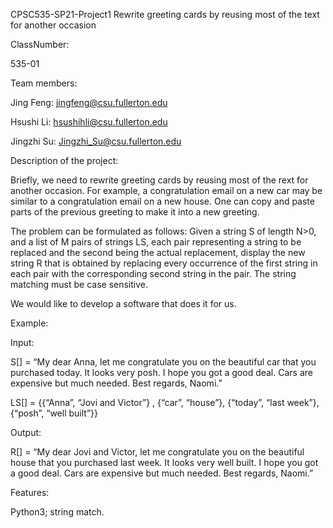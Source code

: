 CPSC535-SP21-Project1
Rewrite greeting cards by reusing most of the text for another occasion

ClassNumber:

535-01

Team members:

Jing Feng: jingfeng@csu.fullerton.edu

Hsushi Li: hsushihli@csu.fullerton.edu

Jingzhi Su: Jingzhi_Su@csu.fullerton.edu

Description of the project:

Briefly, we need to rewrite greeting cards by reusing most of the rext for another occasion. For example, a congratulation email on a new car may be similar to a congratulation email on a new house. One can copy and paste parts of the previous greeting to make it into a new greeting.

The problem can be formulated as follows: Given a string S of length N>0, and a list of M pairs of strings LS, each pair representing a string to be replaced and the second being the actual replacement, display the new string R that is obtained by replacing every occurrence of the first string in each pair with the corresponding second string in the pair. The string matching must be case sensitive.

We would like to develop a software that does it for us.

Example:

Input:

S[] = “My dear Anna, let me congratulate you on the beautiful car that you purchased today. It looks very posh. I hope you got a good deal. Cars are expensive but much needed. Best regards, Naomi.”

LS[] = {{“Anna”, “Jovi and Victor”} , {“car”, “house”}, {“today”, “last week”}, {“posh”, “well built”}}

Output:

R[] = “My dear Jovi and Victor, let me congratulate you on the beautiful house that you purchased last week. It looks very well built. I hope you got a good deal. Cars are expensive but much needed. Best regards, Naomi.”

Features:

Python3; string match.
